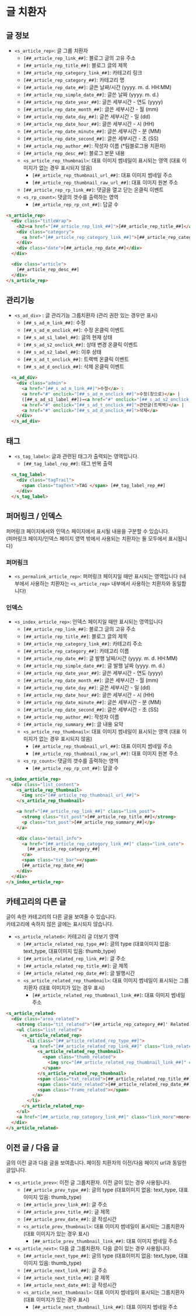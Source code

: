 # 글 치환자

## 글 정보
- `<s_article_rep>`: 글 그룹 치환자
  - `[##_article_rep_link_##]`: 블로그 글의 고유 주소
  - `[##_article_rep_title_##]`: 블로그 글의 제목
  - `[##_article_rep_category_link_##]`: 카테고리 링크
  - `[##_article_rep_category_##]`: 카테고리 명
  - `[##_article_rep_date_##]`: 글쓴 날짜/시간 (yyyy. m. d. HH:MM)
  - `[##_article_rep_simple_date_##]`: 글쓴 날짜 (yyyy. m. d.)
  - `[##_article_rep_date_year_##]`: 글쓴 세부시간 - 연도 (yyyy)
  - `[##_article_rep_date_month_##]`: 글쓴 세부시간 - 월 (mm)
  - `[##_article_rep_date_day_##]`: 글쓴 세부시간 - 일 (dd)
  - `[##_article_rep_date_hour_##]`: 글쓴 세부시간 - 시 (HH)
  - `[##_article_rep_date_minute_##]`: 글쓴 세부시간 - 분 (MM)
  - `[##_article_rep_date_second_##]`: 글쓴 세부시간 - 초 (SS)
  - `[##_article_rep_author_##]`: 작성자 이름 (*팀블로그용 치환자)
  - `[##_article_rep_desc_##]`: 블로그 본문 내용
  - `<s_article_rep_thumbnail>`: 대표 이미지 썸네일이 표시되는 영역 (대표 이미지가 없는 경우 표시되지 않음)
    - `[##_article_rep_thumbnail_url_##]`: 대표 이미지 썸네일 주소
    - `[##_article_rep_thumbnail_raw_url_##]`: 대표 이미지 원본 주소
  - `[##_article_rep_rp_link_##]`: 댓글을 열고 닫는 온클릭 이벤트
  - `<s_rp_count>`: 댓글의 갯수를 출력하는 영역
    - `[##_article_rep_rp_cnt_##]`: 답글 수 


```html
<s_article_rep>
  <div class="titleWrap">
    <h2><a href="[##_article_rep_link_##]">[##_article_rep_title_##]</a></h2>
    <div class="category">
      <a href="[##_article_rep_category_link_##]">[##_article_rep_category_##]</a>
    </div>
    <div class="date">[##_article_rep_date_##]</div>
  </div>

  <div class="article">
    [##_article_rep_desc_##]
  </div>
</s_article_rep>
```

## 관리기능
- `<s_ad_div>` : 글 관리기능 그룹치환자 (관리 권한 있는 경우만 표시)
  - `[##_s_ad_m_link_##]`: 수정
  - `[##_s_ad_m_onclick_##]`: 수정 온클릭 이벤트
  - `[##_s_ad_s1_label_##]`: 글의 현재 상태
  - `[##_s_ad_s2_onclick_##]`: 상태 변경 온클릭 이벤트
  - `[##_s_ad_s2_label_##]`: 이후 상태
  - `[##_s_ad_t_onclick_##]`: 트랙백 온클릭 이벤트
  - `[##_s_ad_d_onclick_##]`: 삭제 온클릭 이벤트 

```html
  <s_ad_div>
    <div class="admin">
      <a href="[##_s_ad_m_link_##]">수정</a> :
      <a href="#" onclick="[##_s_ad_m_onclick_##]">수정(창으로)</a> |
      ([##_s_ad_s1_label_##])→<a href="#" onclick="[##_s_ad_s2_onclick_##]">[##_s_ad_s2_label_##]</a> |
      <a href="#" onclick="[##_s_ad_t_onclick_##]">관련글(트랙백)</a> |
      <a href="#" onclick="[##_s_ad_d_onclick_##]">삭제</a>
    </div>
  </s_ad_div>
```

## 태그

- `<s_tag_label>`: 글과 관련된 태그가 출력되는 영역입니다.
  - `[##_tag_label_rep_##]`: 태그 반복 출력 

```html
  <s_tag_label>
    <div class="tagTrail">
      <span class="tagText">TAG </span> [##_tag_label_rep_##]
    </div>
  </s_tag_label>
```

## 퍼머링크 / 인덱스

퍼머링크 페이지에서와 인덱스 페이지에서 표시될 내용을 구분할 수 있습니다.\
(퍼머링크 페이지/인덱스 페이지 영역 밖에서 사용되는 치환자는 둘 모두에서 표시됩니다) 

### 퍼머링크
- `<s_permalink_article_rep>`: 퍼머링크 페이지일 때만 표시되는 영역입니다
(내부에서 사용하는 치환자는 `<s_article_rep>` 내부에서 사용하는 치환자와 동일합니다)

### 인덱스
- `<s_index_article_rep>`: 인덱스 페이지일 때만 표시되는 영역입니다
  - `[##_article_rep_link_##]`: 블로그 글의 고유 주소
  - `[##_article_rep_title_##]`: 블로그 글의 제목
  - `[##_article_rep_category_link_##]`: 카테고리 주소
  - `[##_article_rep_category_##]`: 카테고리 이름
  - `[##_article_rep_date_##]`: 글 발행 날짜/시간 (yyyy. m. d. HH:MM)
  - `[##_article_rep_simple_date_##]`: 글 발행 날짜 (yyyy. m. d.)
  - `[##_article_rep_date_year_##]`: 글쓴 세부시간 - 연도 (yyyy)
  - `[##_article_rep_date_month_##]`: 글쓴 세부시간 - 월 (mm)
  - `[##_article_rep_date_day_##]`: 글쓴 세부시간 - 일 (dd)
  - `[##_article_rep_date_hour_##]`: 글쓴 세부시간 - 시 (HH)
  - `[##_article_rep_date_minute_##]`: 글쓴 세부시간 - 분 (MM)
  - `[##_article_rep_date_second_##]`: 글쓴 세부시간 - 초 (SS)
  - `[##_article_rep_author_##]`: 작성자 이름
  - `[##_article_rep_summary_##]`: 글 내용 요약
  - `<s_article_rep_thumbnail>`: 대표 이미지 썸네일이 표시되는 영역 (대표 이미지가 없는 경우 표시되지 않음)
    - `[##_article_rep_thumbnail_url_##]`: 대표 이미지 썸네일 주소
    - `[##_article_rep_thumbnail_raw_url_##]`: 대표 이미지 원본 주소
  - `<s_rp_count>`: 댓글의 갯수를 출력하는 영역
    - `[##_article_rep_rp_cnt_##]`: 답글 수 

```html
<s_index_article_rep>
  <div class="list_content">
    <s_article_rep_thumbnail>
      <img src="[##_article_rep_thumbnail_url_##]">
    </s_article_rep_thumbnail>

    <a href="[##_article_rep_link_##]" class="link_post">
      <strong class="tit_post">[##_article_rep_title_##]</strong>
      <p class="txt_post">[##_article_rep_summary_##]</p>
    </a>

    <div class="detail_info">
      <a href="[##_article_rep_category_link_##]" class="link_cate">
        [##_article_rep_category_##]
      </a>
      <span class="txt_bar"></span>
      [##_article_rep_date_##]
    </div>
  </div>
</s_index_article_rep>
```

## 카테고리의 다른 글

글이 속한 카테고리의 다른 글을 보여줄 수 있습니다.\
카테고리에 속하지 않은 글에는 표시되지 않습니다. 

- `<s_article_related>`: 카테고리 글 더보기 영역
  - `[##_article_related_rep_type_##]`: 글의 type (대표이미지 없음: text_type, 대표이미지 있음: thumb_type)
  - `[##_article_related_rep_link_##]`: 글 주소
  - `[##_article_related_rep_title_##]`: 글 제목
  - `[##_article_related_rep_date_##]`: 글 발행시간
  - `<s_article_related_rep_thumbnail>`: 대표 이미지 썸네일이 표시되는 그룹치환자 (대표 이미지가 있는 경우 표시)
    - `[##_article_related_rep_thumbnail_link_##]`: 대표 이미지 썸네일 주소

```html
<s_article_related>
  <div class="area_related">
    <strong class="tit_related">'[##_article_rep_category_##]' Related Articles</strong>
    <ul class="list_related">
      <s_article_related_rep>
        <li class="[##_article_related_rep_type_##]">
          <a href="[##_article_related_rep_link_##]" class="link_related">
            <s_article_related_rep_thumbnail>
              <span class="thumb_related">
                <img src="[##_article_related_rep_thumbnail_link_##]" class="img_related" alt="">
              </span>
            </s_article_related_rep_thumbnail>
            <span class="txt_related">[##_article_related_rep_title_##]</span>
            <span class="date_related">[##_article_related_rep_date_##]</span>
            <span class="frame_related"></span>
          </a>
        </li>
      </s_article_related_rep>
    </ul>
    <a href="[##_article_rep_category_link_##]" class="link_more">more</a>
  </div>
</s_article_related>
```

## 이전 글 / 다음 글

글의 이전 글과 다음 글을 보여줍니다. 페이징 치환자의 이전/다음 페이지 url과 동일한 글입니다.

- `<s_article_prev>`: 이전 글 그룹치환자. 이전 글이 있는 경우 사용됩니다.
  - `[##_article_prev_type_##]`: 글의 type (대표이미지 없음: text_type, 대표이미지 있음: thumb_type)
  - `[##_article_prev_link_##]`: 글 주소
  - `[##_article_prev_title_##]`: 글 제목
  - `[##_article_prev_date_##]`: 글 작성시간
  - `<s_article_prev_thumbnail>`: 대표 이미지 썸네일이 표시되는 그룹치환자 (대표 이미지가 있는 경우 표시)
    - `[##_article_prev_thumbnail_link_##]`: 대표 이미지 썸네일 주소
- `<s_article_next>`: 다음 글 그룹치환자. 다음 글이 있는 경우 사용됩니다.
  - `[##_article_next_type_##]`: 글의 type (대표이미지 없음: text_type, 대표이미지 있음: thumb_type)
  - `[##_article_next_link_##]`: 글 주소
  - `[##_article_next_title_##]`: 글 제목
  - `[##_article_next_date_##]`: 글 작성시간
  - `<s_article_next_thumbnail>`: 대표 이미지 썸네일이 표시되는 그룹치환자 (대표 이미지가 있는 경우 표시)
    - `[##_article_next_thumbnail_link_##]`: 대표 이미지 썸네일 주소

